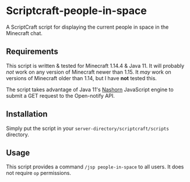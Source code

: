 # Scriptcraft-people-in-space
A ScriptCraft script for displaying the current people in space in the Minecraft chat.

## Requirements
This script is written & tested for Minecraft 1.14.4 & Java 11. It will probably *not* work on any version of Minecraft newer than 1.15. It *may* work on versions of Minecraft older than 1.14, but I have **not** tested this.

The script takes advantage of Java 11's [Nashorn](https://docs.oracle.com/en/java/javase/11/nashorn/introduction.html) JavaScript engine to submit a GET request to the Open-notify API.

## Installation
Simply put the script in your `server-directory/scriptcraft/scripts` directory.

## Usage
This script provides a command `/jsp people-in-space` to all users. It does not require `op` permissions.
